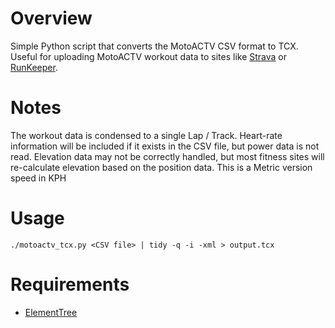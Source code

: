 # Overview #
Simple Python script that converts the MotoACTV CSV format to TCX. Useful for uploading MotoACTV workout data to sites like [Strava](http://www.strava.com) or [RunKeeper](http://www.runkeeper.com).

# Notes #
The workout data is condensed to a single Lap / Track. Heart-rate information will be included if it exists in the CSV file, but power data is not read. Elevation data may not be correctly handled, but most fitness sites will re-calculate elevation based on the position data. This is a Metric version speed in KPH

# Usage #
    ./motoactv_tcx.py <CSV file> | tidy -q -i -xml > output.tcx

# Requirements #
* [ElementTree](http://effbot.org/zone/element-index.htm)